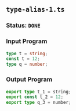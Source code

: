 ## `type-alias-1.ts`

### Status: `DONE`

### Input Program

```typescript
type t = string;
const t = 12;
type q = number;
```

### Output Program

```typescript
export type t_1 = string;
export const t_2 = 12;
export type q_3 = number;
```

